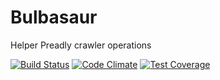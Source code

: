 # Bulbasaur
Helper Preadly crawler operations

[![Build Status](https://travis-ci.org/preadly/Bulbasaur.svg?branch=master)](https://travis-ci.org/preadly/Bulbasaur)
[![Code Climate](https://codeclimate.com/github/preadly/Bulbasaur/badges/gpa.svg)](https://codeclimate.com/github/preadly/Bulbasaur)
[![Test Coverage](https://codeclimate.com/github/preadly/Bulbasaur/badges/coverage.svg)](https://codeclimate.com/github/preadly/Bulbasaur/coverage)

